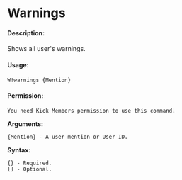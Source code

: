 # Warnings

#### Description:

Shows all user's warnings.

#### Usage:

```text
W!warnings {Mention}
```

#### Permission:

```text
You need Kick Members permission to use this command.
```

**Arguments:**

```text
{Mention} - A user mention or User ID.
```

**Syntax:**

```text
{} - Required.
[] - Optional.
```

